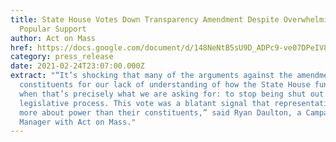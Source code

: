 ```yaml
---
title: State House Votes Down Transparency Amendment Despite Overwhelming
  Popular Support
author: Act on Mass
href: https://docs.google.com/document/d/148NeNtB5sU9D_ADPc9-ve07DPeIV8xONB0L0CxPdgIc/edit
category: press_release
date: 2021-02-24T23:07:00.000Z
extract: "“It’s shocking that many of the arguments against the amendment blamed
  constituents for our lack of understanding of how the State House functions
  when that’s precisely what we are asking for: to stop being shut out of the
  legislative process. This vote was a blatant signal that representatives care
  more about power than their constituents,” said Ryan Daulton, a Campaign
  Manager with Act on Mass."
---
```


